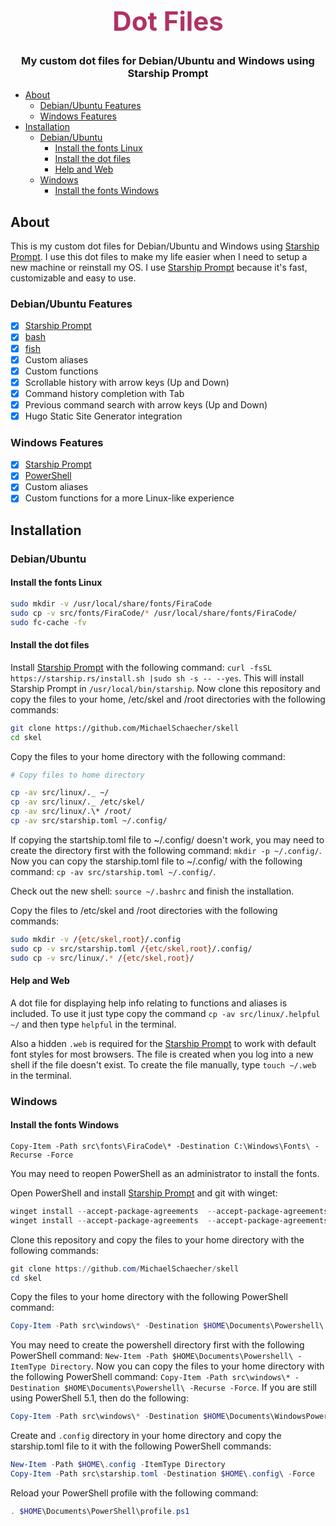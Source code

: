 <!-- Use html element to display title and what the repo is about. -->
<div align="center" >
    <h1 style="color: rgb(175,50,100); font-size: 3em; font-weight: bold;">
        Dot Files</h1>
    <h3>
        <strong>My custom dot files for Debian/Ubuntu and Windows using Starship Prompt</strong>
    </h3>
</div>

- [About](#about)
  - [Debian/Ubuntu Features](#debianubuntu-features)
  - [Windows Features](#windows-features)
- [Installation](#installation)
  - [Debian/Ubuntu](#debianubuntu)
    - [Install the fonts Linux](#install-the-fonts-linux)
    - [Install the dot files](#install-the-dot-files)
    - [Help and Web](#help-and-web)
  - [Windows](#windows)
    - [Install the fonts Windows](#install-the-fonts-windows)

## About

This is my custom dot files for Debian/Ubuntu and Windows using [Starship Prompt](https://starship.rs/). I use this dot files to make my life easier when I need to setup a new machine or reinstall my OS. I use [Starship Prompt](https://starship.rs/) because it's fast, customizable and easy to use.

### Debian/Ubuntu Features

- [x] [Starship Prompt](https://starship.rs/)
- [x] [bash](https://www.gnu.org/software/bash/)
- [x] [fish](https://fishshell.com/)
- [x] Custom aliases
- [x] Custom functions
- [x] Scrollable history with arrow keys (Up and Down)
- [x] Command history completion with Tab
- [x] Previous command search with arrow keys (Up and Down)
- [x] Hugo Static Site Generator integration

### Windows Features

- [x] [Starship Prompt](https://starship.rs/)
- [x] [PowerShell](https://docs.microsoft.com/en-us/powershell/)
- [x] Custom aliases
- [x] Custom functions for a more Linux-like experience

## Installation

### Debian/Ubuntu

#### Install the fonts Linux

```bash
sudo mkdir -v /usr/local/share/fonts/FiraCode
sudo cp -v src/fonts/FiraCode/* /usr/local/share/fonts/FiraCode/
sudo fc-cache -fv
```

#### Install the dot files

Install [Starship Prompt](https://starship.rs/) with the following command: `curl -fsSL https://starship.rs/install.sh |sudo sh -s -- --yes`. This will install Starship Prompt in `/usr/local/bin/starship`. Now clone this repository and copy the files to your home, /etc/skel and /root directories with the following commands:

```bash
git clone https://github.com/MichaelSchaecher/skell
cd skel
```

Copy the files to your home directory with the following command:

```bash
# Copy files to home directory

cp -av src/linux/._ ~/
cp -av src/linux/._ /etc/skel/
cp -av src/linux/.\* /root/
cp -av src/starship.toml ~/.config/
```

If copying the startship.toml file to ~/.config/ doesn't work, you may need to create the directory first with the following command: `mkdir -p ~/.config/`. Now you can copy the starship.toml file to ~/.config/ with the following command: `cp -av src/starship.toml ~/.config/`.

Check out the new shell: `source ~/.bashrc` and finish the installation.

Copy the files to /etc/skel and /root directories with the following commands:

```bash
sudo mkdir -v /{etc/skel,root}/.config
sudo cp -v src/starship.toml /{etc/skel,root}/.config/
sudo cp -v src/linux/.* /{etc/skel,root}/
```

#### Help and Web

A dot file for displaying help info relating to functions and aliases is included. To use it just type copy the command `cp -av src/linux/.helpful ~/` and then type `helpful` in the terminal.

Also a hidden `.web` is required for the [Starship Prompt](https://starship.rs/) to work with default font styles for most browsers. The file is created when you log into a new shell if the file doesn't exist. To create the file manually, type `touch ~/.web` in the terminal.

### Windows

#### Install the fonts Windows

```powershel
Copy-Item -Path src\fonts\FiraCode\* -Destination C:\Windows\Fonts\ -Recurse -Force
```

You may need to reopen PowerShell as an administrator to install the fonts.

Open PowerShell and install [Starship Prompt](https://starship.rs/) and git with winget:

```powershell
winget install --accept-package-agreements  --accept-package-agreements "Starship.Starship"
winget install --accept-package-agreements  --accept-package-agreements "Git.Git"
```

Clone this repository and copy the files to your home directory with the following commands:

```powershell
git clone https://github.com/MichaelSchaecher/skell
cd skel
```

Copy the files to your home directory with the following PowerShell command:

```powershell
Copy-Item -Path src\windows\* -Destination $HOME\Documents\Powershell\ -Recurse -Force
```

You may need to create the powershell directory first with the following PowerShell command: `New-Item -Path $HOME\Documents\Powershell\ -ItemType Directory`. Now you can copy the files to your home directory with the following PowerShell command: `Copy-Item -Path src\windows\* -Destination $HOME\Documents\Powershell\ -Recurse -Force`. If you are still using PowerShell 5.1, then do the following:

```powershell
Copy-Item -Path src\windows\* -Destination $HOME\Documents\WindowsPowerShell\ -Recurse -Force
```

Create and `.config` directory in your home directory and copy the starship.toml file to it with the following PowerShell commands:

```powershell
New-Item -Path $HOME\.config -ItemType Directory
Copy-Item -Path src\starship.toml -Destination $HOME\.config\ -Force
```

Reload your PowerShell profile with the following command:

```powershell
. $HOME\Documents\PowerShell\profile.ps1
```
